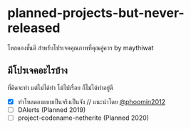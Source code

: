 # planned-projects-but-never-released
โหลดองชั้นดี สำหรับโปรเจคคุณภาพที่คุณคู่ควร by maythiwat

## มีโปรเจคอะไรบ้าง
ที่คิดจะทำ แต่ไม่ได้ทำ โม้ไปเรื่อย ก็ไม่ได้ทำอยู่ดี

- [x] ทำโหลดองแบบเป็นจริงเป็นจัง // แนะนำโดย [@phoomin2012](https://github.com/phoomin2012)
- [ ] DAlerts (Planned 2019)
- [ ] project-codename-netherite (Planned 2020)
